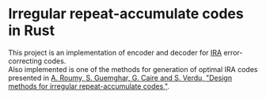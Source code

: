 # Irregular repeat-accumulate codes in Rust
This project is an implementation of encoder and decoder for [IRA](https://en.wikipedia.org/wiki/Repeat-accumulate_code) error-correcting codes.<br>
Also implemented is one of the methods for generation of optimal IRA codes presented in [A. Roumy, S. Guemghar, G. Caire and S. Verdu, "Design methods for irregular repeat-accumulate codes,"](https://ieeexplore.ieee.org/document/1317116).
